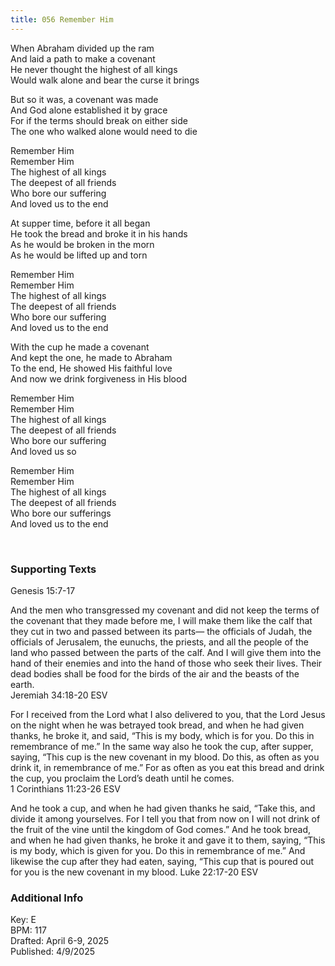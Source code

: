 ```yaml
---
title: 056 Remember Him
---
```


When Abraham divided up the ram \
And laid a path to make a covenant \
He never thought the highest of all kings \
Would walk alone and bear the curse it brings 

But so it was, a covenant was made \
And God alone established it by grace \
For if the terms should break on either side \
The one who walked alone would need to die 

Remember Him \
Remember Him \
The highest of all kings \
The deepest of all friends \
Who bore our suffering \
And loved us to the end 

At supper time, before it all began \
He took the bread and broke it in his hands \
As he would be broken in the morn \
As he would be lifted up and torn 

Remember Him \
Remember Him \
The highest of all kings \
The deepest of all friends \
Who bore our suffering \
And loved us to the end 

With the cup he made a covenant \
And kept the one, he made to Abraham \
To the end, He showed His faithful love \
And now we drink forgiveness in His blood 

Remember Him \
Remember Him \
The highest of all kings \
The deepest of all friends \
Who bore our suffering \
And loved us so

Remember Him \
Remember Him \
The highest of all kings \
The deepest of all friends \
Who bore our sufferings \
And loved us to the end 


<br /> 

### Supporting Texts ###

Genesis 15:7-17

And the men who transgressed my covenant and did not keep the terms of the covenant that they made before me, 
I will make them like the calf that they cut in two and passed between its parts—
the officials of Judah, the officials of Jerusalem, the eunuchs, the priests, and all the people of the land who passed between the parts of the calf. 
And I will give them into the hand of their enemies and into the hand of those who seek their lives. 
Their dead bodies shall be food for the birds of the air and the beasts of the earth. \
Jeremiah 34:18-20 ESV

For I received from the Lord what I also delivered to you, that the Lord Jesus on the night when he was betrayed took bread, 
and when he had given thanks, he broke it, and said, “This is my body, which is for you. Do this in remembrance of me.”
In the same way also he took the cup, after supper, saying, “This cup is the new covenant in my blood. Do this, as often as you drink it, in remembrance of me.” 
For as often as you eat this bread and drink the cup, you proclaim the Lord’s death until he comes. \
1 Corinthians 11:23-26 ESV

And he took a cup, and when he had given thanks he said, “Take this, and divide it among yourselves. 
For I tell you that from now on I will not drink of the fruit of the vine until the kingdom of God comes.” 
And he took bread, and when he had given thanks, he broke it and gave it to them, saying, “This is my body, which is given for you. Do this in remembrance of me.” 
And likewise the cup after they had eaten, saying, “This cup that is poured out for you is the new covenant in my blood.
Luke 22:17-20 ESV

### Additional Info

Key: E \
BPM: 117 \
Drafted: April 6-9, 2025 \
Published: 4/9/2025
